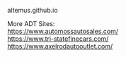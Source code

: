 altemus.github.io


More ADT Sites:<br>
https://www.automossautosales.com/<br>
https://www.tri-statefinecars.com/<br>
https://www.axelrodautooutlet.com/<br>
